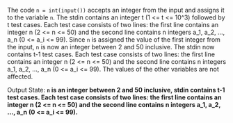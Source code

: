 The code `n = int(input())` accepts an integer from the input and assigns it to the variable `n`. The stdin contains an integer t (1 <= t <= 10^3) followed by t test cases. Each test case consists of two lines: the first line contains an integer n (2 <= n <= 50) and the second line contains n integers a_1, a_2, ..., a_n (0 <= a_i <= 99). Since `n` is assigned the value of the first integer from the input, `n` is now an integer between 2 and 50 inclusive. The stdin now contains t-1 test cases. Each test case consists of two lines: the first line contains an integer n (2 <= n <= 50) and the second line contains n integers a_1, a_2, ..., a_n (0 <= a_i <= 99). The values of the other variables are not affected.

Output State: **`n` is an integer between 2 and 50 inclusive, stdin contains t-1 test cases. Each test case consists of two lines: the first line contains an integer n (2 <= n <= 50) and the second line contains n integers a_1, a_2, ..., a_n (0 <= a_i <= 99).**